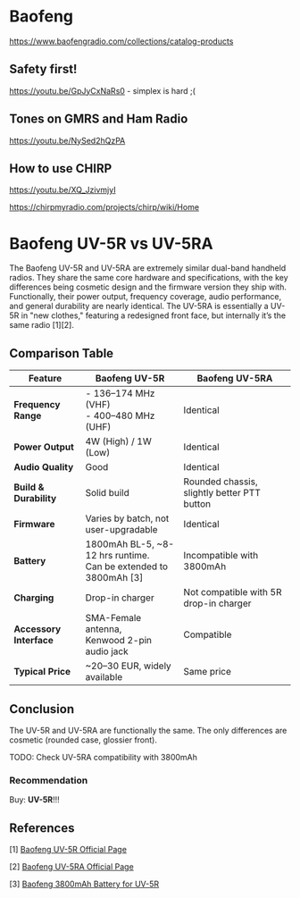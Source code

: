 # Baofeng

https://www.baofengradio.com/collections/catalog-products

## Safety first!

https://youtu.be/GpJyCxNaRs0 - simplex is hard ;(

## Tones on GMRS and Ham Radio

https://youtu.be/NySed2hQzPA

## How to use CHIRP

https://youtu.be/XQ_JzivmjyI

https://chirpmyradio.com/projects/chirp/wiki/Home

# Baofeng UV-5R vs UV-5RA

The Baofeng UV-5R and UV-5RA are extremely similar dual-band handheld radios. They share the same core hardware and specifications, with the key differences being cosmetic design and the firmware version they ship with. Functionally, their power output, frequency coverage, audio performance, and general durability are nearly identical. The UV-5RA is essentially a UV-5R in "new clothes," featuring a redesigned front face, but internally it’s the same radio [1][2].

## Comparison Table

| **Feature**             | **Baofeng UV-5R**                                                   | **Baofeng UV-5RA**                          |
| ----------------------- | ------------------------------------------------------------------- | ------------------------------------------- |
| **Frequency Range**     | - 136–174 MHz (VHF) <br> - 400–480 MHz (UHF)                                | Identical                                   |
| **Power Output**        | 4W (High) / 1W (Low)                                                | Identical                                   |
| **Audio Quality**       | Good                                                               | Identical                                   |
| **Build & Durability**  | Solid build                                                         | Rounded chassis, slightly better PTT button |
| **Firmware**            | Varies by batch, not user-upgradable                                | Identical                                   |
| **Battery**             | 1800mAh BL-5, ~8-12 hrs runtime. <br> Can be extended to 3800mAh [3]    | Incompatible with 3800mAh                   |
| **Charging**            | Drop-in charger                                                     | Not compatible with 5R drop-in charger      |
| **Accessory Interface** | SMA-Female antenna,  <br> Kenwood 2-pin audio jack                        | Compatible                                  |
| **Typical Price**       | ~20–30 EUR, widely available                                         | Same price                                  |

## Conclusion

The UV-5R and UV-5RA are functionally the same. The only differences are cosmetic (rounded case, glossier front).

TODO: Check UV-5RA compatibility with 3800mAh

### Recommendation
Buy: **UV-5R**!!!

## References

[1] [Baofeng UV-5R Official Page](https://www.baofengradio.com/collections/uv-series/products/uv-5r)

[2] [Baofeng UV-5RA Official Page](https://www.baofengradio.com/collections/uv-series/products/uv-5ra)

[3] [Baofeng 3800mAh Battery for UV-5R](https://www.baofengradio.com/collections/accessories/products/battery-3800mah-for-uv-5r)

